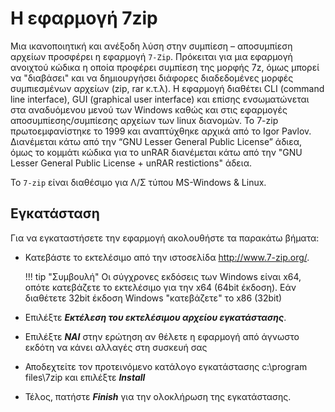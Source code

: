 # Η εφαρμογή 7zip

Μια ικανοποιητική και ανέξοδη λύση στην συμπίεση – αποσυμπίεση αρχείων προσφέρει η εφαρμογή ```7-Zip```. Πρόκειται για μια εφαρμογή ανοιχτού κώδικα η οποία προφέρει συμπίεση της μορφής 7z, όμως μπορεί να "διαβάσει" και να δημιουργήσει διάφορες διαδεδομένες μορφές συμπιεσμένων αρχείων (zip, rar κ.τ.λ). Η εφαρμογή διαθέτει CLI (command line interface), GUI (graphical user interface) και επίσης ενσωματώνεται στα αναδυόμενου μενού των Windows καθώς και στις εφαρμογές αποσυμπίεσης/συμπίεσης αρχείων των linux διανομών. To 7-zip πρωτοεμφανίστηκε το 1999 και αναπτύχθηκε αρχικά από το Igor Pavlov. Διανέμεται κάτω από την “GNU Lesser General Public License” άδιεα, όμως το κομμάτι κώδικα για το unRAR διανέμεται κάτω από την "GNU Lesser General Public License + unRAR restictions" άδεια.

Το ```7-zip``` είναι διαθέσιμο για Λ/Σ τύπου MS-Windows & Linux.

## Εγκατάσταση

Για να εγκαταστήσετε την εφαρμογή ακολουθήστε τα παρακάτω βήματα:

- Κατεβάστε το εκτελέσιμο από την ιστοσελίδα <http://www.7-zip.org/>.

    !!! tip "Συμβουλή"
        Οι σύγχρονες εκδόσεις των Windows είναι x64, οπότε κατεβάζετε το εκτελέσιμο για την x64 (64bit έκδοση). Εάν διαθέτετε 32bit έκδοση Windows "κατεβάζετε" το x86 (32bit)

- Επιλέξτε ***Εκτέλεση του εκτελέσιμου αρχείου εγκατάστασης***.

- Επιλέξτε ***ΝΑΙ*** στην ερώτηση αν θέλετε η εφαρμογή από άγνωστο εκδότη να κάνει αλλαγές στη συσκευή σας

- Αποδεχτείτε τον προτεινόμενο κατάλογο εγκατάστασης c:\program files\7zip και επιλέξτε ***Install***

- Τέλος, πατήστε ***Finish*** για την ολοκλήρωση της εγκατάστασης.
